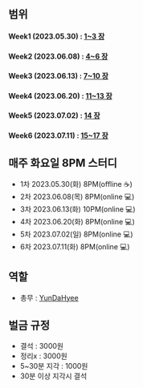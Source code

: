 
## 범위
#### Week1 (2023.05.30) : [1~3 장](https://github.com/Growth-Collectors/Clean-Code/tree/main/week1) 
#### Week2 (2023.06.08) : [4~6 장](https://github.com/Growth-Collectors/Clean-Code/tree/main/week2) 
#### Week3 (2023.06.13) : [7~10 장](https://github.com/Growth-Collectors/Clean-Code/tree/main/week3) 
#### Week4 (2023.06.20) : [11~13 장](https://github.com/Growth-Collectors/Clean-Code/tree/main/week4) 
#### Week5 (2023.07.02) : [14 장](https://github.com/Growth-Collectors/Clean-Code/tree/main/week5) 
#### Week6 (2023.07.11) : [15~17 장](https://github.com/Growth-Collectors/Clean-Code/tree/main/week6) 

## 매주 화요일 8PM 스터디
- 1차 2023.05.30(화) 8PM(offline ☕️)
- 2차 2023.06.08(목) 8PM(online 💻) 
- 3차 2023.06.13(화) 10PM(online 💻)
- 4차 2023.06.20(화) 8PM(online 💻)
- 5차 2023.07.02(일) 8PM(online 💻)
- 6차 2023.07.11(화) 8PM(online 💻)
## 역할
- 총무 : [YunDaHyee](https://github.com/YunDaHyee)
## 벌금 규정
- 결석 : 3000원
- 정리x : 3000원
- 5~30분 지각 : 1000원
- 30분 이상 지각시 결석

